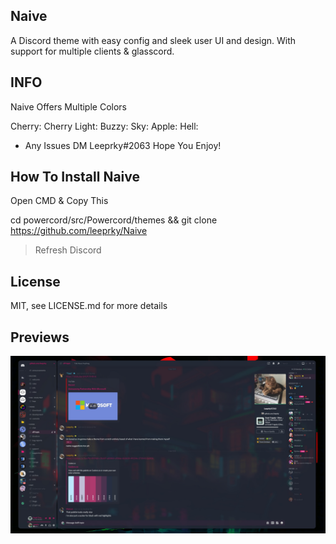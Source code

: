 ## Naive
A Discord theme with easy config and sleek user UI and design. With support for multiple clients & glasscord.

## INFO

Naive Offers Multiple Colors

Cherry:
Cherry Light: 
Buzzy:
Sky:
Apple:
Hell: 

- Any Issues DM Leeprky#2063
  Hope You Enjoy!

## How To Install Naive

Open CMD & Copy This

cd powercord/src/Powercord/themes && git clone https://github.com/leeprky/Naive

> Refresh Discord

## License

MIT, see LICENSE.md for more details

## Previews

![preview](./previews/cherry-glasscord.jpg)
